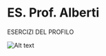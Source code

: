 # ES. Prof. Alberti

ESERCIZI DEL PROFILO

![Alt text](https://bitcamp.it/blog/wp-content/uploads/2022/04/linguaggi-di-programmazione-1.jpg)






